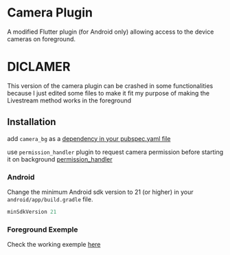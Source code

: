 # Camera Plugin

A modified Flutter plugin (for Android only) allowing access to the device cameras on foreground.

# DICLAMER
This version of the camera plugin can be crashed in some functionalities because I just edited some files to make it fit my purpose of making the Livestream method works in the foreground

## Installation

add `camera_bg` as a [dependency in your pubspec.yaml file](https://flutter.dev/using-packages/)

use `permission_handler` plugin to request camera permission before starting it on background [permission_handler](https://pub.dev/packages/permission_handler)

### Android

Change the minimum Android sdk version to 21 (or higher) in your `android/app/build.gradle` file.

```gradle
minSdkVersion 21
```

### Foreground Exemple
Check the working exemple [here](https://github.com/X-SLAYER/camera-android/tree/main/example/lib)
